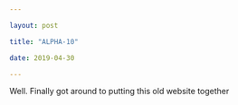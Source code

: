 ```yaml
---

layout: post

title: "ALPHA-10"

date: 2019-04-30

---
```


Well. Finally got around to putting this old website together
